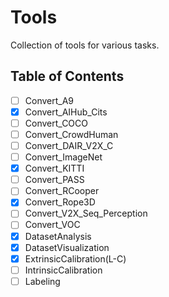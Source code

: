 # Tools

Collection of tools for various tasks.

## Table of Contents

- [ ] Convert_A9
- [x] Convert_AIHub_Cits
- [ ] Convert_COCO
- [ ] Convert_CrowdHuman
- [ ] Convert_DAIR_V2X_C
- [ ] Convert_ImageNet
- [x] Convert_KITTI
- [ ] Convert_PASS
- [ ] Convert_RCooper
- [x] Convert_Rope3D
- [ ] Convert_V2X_Seq_Perception
- [ ] Convert_VOC
- [x] DatasetAnalysis
- [x] DatasetVisualization
- [x] ExtrinsicCalibration(L-C)
- [ ] IntrinsicCalibration
- [ ] Labeling
